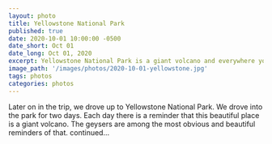 ```yaml
---
layout: photo
title: Yellowstone National Park
published: true
date: 2020-10-01 10:00:00 -0500
date_short: Oct 01
date_long: Oct 01, 2020
excerpt: Yellowstone National Park is a giant volcano and everywhere you go, reminds you of that.
image_path: '/images/photos/2020-10-01-yellowstone.jpg'
tags: photos
categories: photos
---
```


Later on in the trip, we drove up to Yellowstone National Park.  We drove into the park for two days.  Each day there is a reminder that this beautiful place is a giant volcano.  The geysers are among the most obvious and beautiful reminders of that.  continued...
